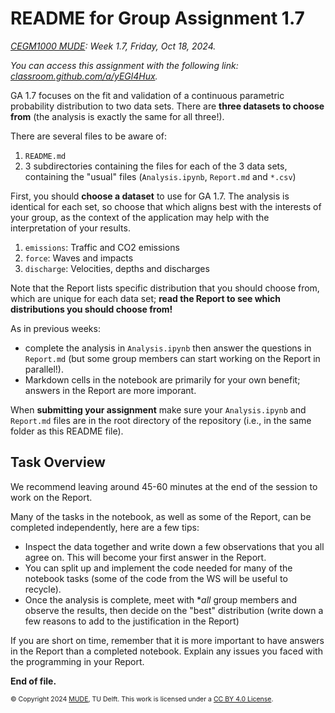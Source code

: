 # README for Group Assignment 1.7

*[CEGM1000 MUDE](http://mude.citg.tudelft.nl/): Week 1.7, Friday, Oct 18, 2024.*


_You can access this assignment with the following link: [classroom.github.com/a/yEGl4Hux](https://classroom.github.com/a/yEGl4Hux)._

GA 1.7 focuses on the fit and validation of a continuous parametric probability distribution to two data sets. There are **three datasets to choose from** (the analysis is exactly the same for all three!).

There are several files to be aware of:

1. `README.md`
2. 3 subdirectories containing the files for each of the 3 data sets, containing the "usual" files (`Analysis.ipynb`, `Report.md` and `*.csv`)

First, you should **choose a dataset** to use for GA 1.7. The analysis is identical for each set, so choose that which aligns best with the interests of your group, as the context of the application may help with the interpretation of your results.

1. `emissions`: Traffic and CO2 emissions
2. `force`: Waves and impacts
3. `discharge`: Velocities, depths and discharges

Note that the Report lists specific distribution that you should choose from, which are unique for each data set; **read the Report to see which distributions you should choose from!**

As in previous weeks:
- complete the analysis in `Analysis.ipynb` then answer the questions in `Report.md` (but some group members can start working on the Report in parallel!).
- Markdown cells in the notebook are primarily for your own benefit; answers in the Report are more imporant. 

When **submitting your assignment** make sure your `Analysis.ipynb` and `Report.md` files are in the root directory of the repository (i.e., in the same folder as this README file).

## Task Overview

We recommend leaving around 45-60 minutes at the end of the session to work on the Report.

Many of the tasks in the notebook, as well as some of the Report, can be completed independently, here are a few tips:
- Inspect the data together and write down a few observations that you all agree on. This will become your first answer in the Report.
- You can split up and implement the code needed for many of the notebook tasks (some of the code from the WS will be useful to recycle).
- Once the analysis is complete, meet with **all* group members and observe the results, then decide on the "best" distribution (write down a few reasons to add to the justification in the Report)

If you are short on time, remember that it is more important to have answers in the Report than a completed notebook. Explain any issues you faced with the programming in your Report.

**End of file.**

<span style="font-size: 75%">
&copy; Copyright 2024 <a rel="MUDE" href="http://mude.citg.tudelft.nl/">MUDE</a>, TU Delft. This work is licensed under a <a rel="license" href="http://creativecommons.org/licenses/by/4.0/">CC BY 4.0 License</a>.